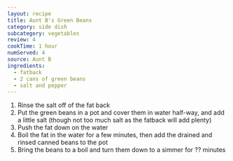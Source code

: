 ```yaml
---
layout: recipe
title: Aunt B's Green Beans
category: side dish
subcategory: vegetables
review: 4
cookTime: 1 hour
numServed: 4
source: Aunt B
ingredients:
  - fatback
  - 2 cans of green beans
  - salt and pepper
---
```


1. Rinse the salt off of the fat back
2. Put the green beans in a pot and cover them in water half-way, and add a little salt (though not too much salt as the fatback will add plenty)
3. Push the fat down on the water
4. Boil the fat in the water for a few minutes, then add the drained and rinsed canned beans to the pot
5. Bring the beans to a boil and turn them down to a simmer for ?? minutes
